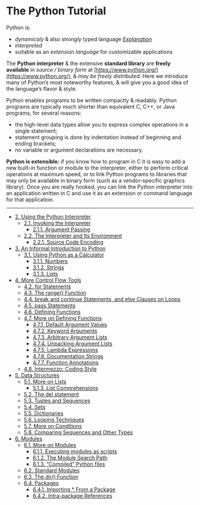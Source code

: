 # The Python Tutorial

Python is:
-  _dynamicaly_ & also _strongly_ typed language [_Explanation_](https://wiki.python.org/moin/Why%20is%20Python%20a%20dynamic%20language%20and%20also%20a%20strongly%20typed%20language)
- _interpreted_
- suitable as an _extension language_ for customizable applications

The **Python interpreter** & the extensive **standard library** are **freely available** in _source / binary form_ at [https://www.python.org/](https://www.python.org/), & _may be freely distributed_. Here we introduce many of Python’s most noteworthy features, & will give you a good idea of the language’s flavor & style.

Python enables programs to be written compactly & readably. Python programs are typically much shorter than equivalent C, C++, or Java programs, for several reasons:
 - the high-level data types allow you to express complex operations in a single statement;
 - statement grouping is done by indentation instead of beginning and ending brackets;
 - no variable or argument declarations are necessary.

**Python is extensible:** if you know how to program in C it is easy to add a new built-in function or module to the interpreter, either to perform critical operations at maximum speed, or to link Python programs to libraries that may only be available in binary form (such as a vendor-specific graphics library). Once you are really hooked, you can link the Python interpreter into an application written in C and use it as an extension or command language for that application.


---


* [2. Using the Python Interpreter](./02_Using_the_Python_Interpreter.md#2)
  * [2.1. Invoking the Interpreter](./02_Using_the_Python_Interpreter.md#2_1)
    * [2.1.1. Argument Passing](./02_Using_the_Python_Interpreter.md#2_1_1)
  * [2.2. The Interpreter and Its Environment](./02_Using_the_Python_Interpreter.md#2_2)
    * [2.2.1. Source Code Encoding](./02_Using_the_Python_Interpreter.md#2_2_1)
* [3. An Informal Introduction to Python](./03_An_Informal_Introduction_to_Python.md#3)
  * [3.1. Using Python as a Calculator](./03_An_Informal_Introduction_to_Python.md#3_1)
    * [3.1.1. Numbers](./03_An_Informal_Introduction_to_Python.md#3_1_1)
    * [3.1.2. Strings](./03_An_Informal_Introduction_to_Python.md#3_1_2)
    * [3.1.3. Lists](./03_An_Informal_Introduction_to_Python.md#3_1_3)
* [4. More Control Flow Tools](./04_More_Control_Flow_Tools.md#4)
  * [4.2. for Statements](./04_More_Control_Flow_Tools.md#4_2)
  * [4.3. The range() Function](./04_More_Control_Flow_Tools.md#4_3)
  * [4.4. break and continue Statements, and else Clauses on Loops](./04_More_Control_Flow_Tools.md#4_4)
  * [4.5. pass Statements](./04_More_Control_Flow_Tools.md#4_5)
  * [4.6. Defining Functions](./04_More_Control_Flow_Tools.md#4_6)
  * [4.7. More on Defining Functions](./04_More_Control_Flow_Tools.md#4_7)
    * [4.7.1. Default Argument Values](./04_More_Control_Flow_Tools.md#4_7_1)
    * [4.7.2. Keyword Arguments](./04_More_Control_Flow_Tools.md#4_7_2)
    * [4.7.3. Arbitrary Argument Lists](./04_More_Control_Flow_Tools.md#4_7_3)
    * [4.7.4. Unpacking Argument Lists](./04_More_Control_Flow_Tools.md#4_7_4)
    * [4.7.5. Lambda Expressions](./04_More_Control_Flow_Tools.md#4_7_5)
    * [4.7.6. Documentation Strings](./04_More_Control_Flow_Tools.md#4_7_6)
    * [4.7.7. Function Annotations](./04_More_Control_Flow_Tools.md#4_7_7)
  * [4.8. Intermezzo: Coding Style](./04_More_Control_Flow_Tools.md#4_8)
* [5. Data Structures](./05_Data_Structures.md#5)
  * [5.1. More on Lists](./05_Data_Structures.md#5_1)
    * [5.1.3. List Comprehensions](./05_Data_Structures.md#5_1_3)
  * [5.2. The del statement](./05_Data_Structures.md#5_2)
  * [5.3. Tuples and Sequences](./05_Data_Structures.md#5_3)
  * [5.4. Sets](./05_Data_Structures.md#5_4)
  * [5.5. Dictionaries](./05_Data_Structures.md#5_5)
  * [5.6. Looping Techniques](./05_Data_Structures.md#5_6)
  * [5.7. More on Conditions](./05_Data_Structures.md#5_7)
  * [5.8. Comparing Sequences and Other Types](./05_Data_Structures.md#5_8)
* [6. Modules](./06_Modules.md#6)
  * [6.1. More on Modules](./06_Modules.md#6_1)
    * [6.1.1. Executing modules as scripts](./06_Modules.md#6_1_1)
    * [6.1.2. The Module Search Path](./06_Modules.md#6_1_2)
    * [6.1.3. “Compiled” Python files](./06_Modules.md#6_1_3)
  * [6.2. Standard Modules](./06_Modules.md#6_2)
  * [6.3. The dir() Function](./06_Modules.md#6_3)
  * [6.4. Packages](./06_Modules.md#6_4)
    * [6.4.1. Importing * From a Package](./06_Modules.md#6_4_1)
    * [6.4.2. Intra-package References](./06_Modules.md#6_4_2)
